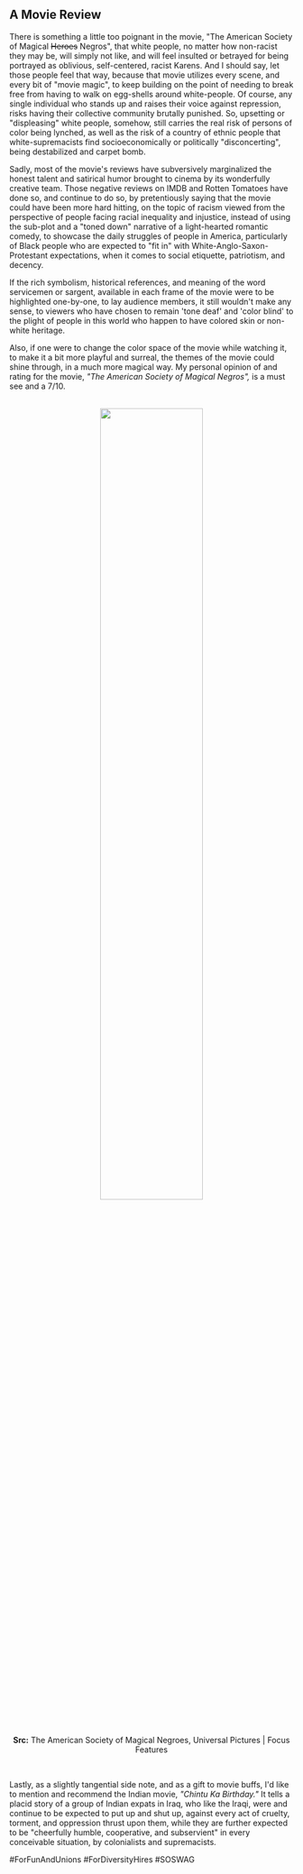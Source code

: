 ## A Movie Review

There is something a little too poignant in the movie, "The American Society of Magical ~~Heroes~~ Negros", that white people, no matter how non-racist they may be, will simply not like, and will feel insulted or betrayed for being portrayed as oblivious, self-centered, racist Karens. And I should say, let those people feel that way, because that movie utilizes every scene, and every bit of "movie magic", to keep building on the point of needing to break free from having to walk on egg-shells around white-people. Of course, any single individual who stands up and raises their voice against repression, risks having their collective community brutally punished. So, upsetting or "displeasing" white people, somehow, still carries the real risk of persons of color being lynched, as well as the risk of a country of ethnic people that white-supremacists find socioeconomically or politically "disconcerting", being destabilized and carpet bomb. 

Sadly, most of the movie's reviews have subversively marginalized the honest talent and satirical humor brought to cinema by its wonderfully creative team. Those negative reviews on IMDB and Rotten Tomatoes have done so, and continue to do so, by pretentiously saying that the movie could have been more hard hitting, on the topic of racism viewed from the perspective of people facing racial inequality and injustice, instead of using the sub-plot and a "toned down" narrative of a light-hearted romantic comedy, to showcase the daily struggles of people in America, particularly of Black people who are expected to "fit in" with White-Anglo-Saxon-Protestant expectations, when it comes to social etiquette, patriotism, and decency.   

If the rich symbolism, historical references, and meaning of the word servicemen or sargent, available in each frame of the movie were to be highlighted one-by-one, to lay audience members, it still wouldn't make any sense, to viewers who have chosen to remain 'tone deaf' and 'color blind' to the plight of people in this world who happen to have colored skin or non-white heritage. 

Also, if one were to change the color space of the movie while watching it, to make it a bit more playful and surreal, the themes of the movie could shine through, in a much more magical way. My personal opinion of and rating for the movie, *"The American Society of Magical Negros",* is a must see and a 7/10.

<br>
<div align="center">
  <img width="60%" src="https://i.ibb.co/zsRgqHb/the-american-society-of-magical-negroes-color-space-shift.jpg"></img>
  <p><b>Src:</b> The American Society of Magical Negroes, Universal Pictures | Focus Features</p>
</div>
<br>

Lastly, as a slightly tangential side note, and as a gift to movie buffs, I'd like to mention and recommend the Indian movie, *"Chintu Ka Birthday."* It tells a placid story of a group of Indian expats in Iraq, who like the Iraqi, were and continue to be expected to put up and shut up, against every act of cruelty, torment, and oppression thrust upon them, while they are further expected to be "cheerfully humble, cooperative, and subservient" in every conceivable situation, by colonialists and supremacists. 

#ForFunAndUnions #ForDiversityHires #SOSWAG